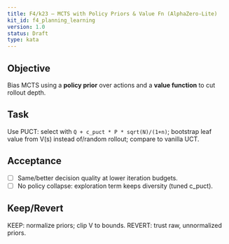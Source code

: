 ```yaml
---
title: F4/k23 — MCTS with Policy Priors & Value Fn (AlphaZero‑Lite)
kit_id: f4_planning_learning
version: 1.0
status: Draft
type: kata
---
```

## Objective
Bias MCTS using a **policy prior** over actions and a **value function** to cut rollout depth.
## Task
Use PUCT: select with `Q + c_puct * P * sqrt(N)/(1+n)`; bootstrap leaf value from V(s) instead of/random rollout; compare to vanilla UCT.
## Acceptance
- [ ] Same/better decision quality at lower iteration budgets.
- [ ] No policy collapse: exploration term keeps diversity (tuned c_puct).
## Keep/Revert
KEEP: normalize priors; clip V to bounds. REVERT: trust raw, unnormalized priors.